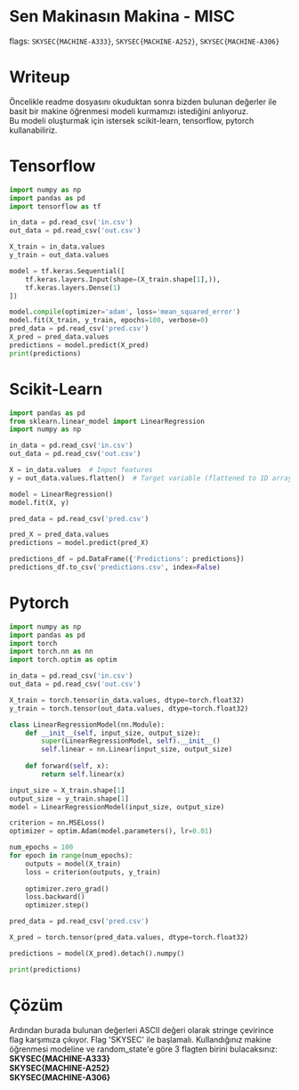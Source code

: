 # Sen Makinasın Makina - MISC
flags: `SKYSEC{MACHINE-A333}`, `SKYSEC{MACHINE-A252}`, `SKYSEC{MACHINE-A306}`

# Writeup
Öncelikle readme dosyasını okuduktan sonra bizden bulunan değerler ile basit bir makine öğrenmesi modeli kurmamızı istediğini anlıyoruz.
<br> Bu modeli oluşturmak için istersek scikit-learn, tensorflow, pytorch kullanabiliriz.

# Tensorflow
```python
import numpy as np
import pandas as pd
import tensorflow as tf

in_data = pd.read_csv('in.csv')
out_data = pd.read_csv('out.csv')

X_train = in_data.values
y_train = out_data.values

model = tf.keras.Sequential([
    tf.keras.layers.Input(shape=(X_train.shape[1],)),
    tf.keras.layers.Dense(1)
])

model.compile(optimizer='adam', loss='mean_squared_error')
model.fit(X_train, y_train, epochs=100, verbose=0)
pred_data = pd.read_csv('pred.csv')
X_pred = pred_data.values
predictions = model.predict(X_pred)
print(predictions)
```

# Scikit-Learn
```python
import pandas as pd
from sklearn.linear_model import LinearRegression
import numpy as np

in_data = pd.read_csv('in.csv')
out_data = pd.read_csv('out.csv')

X = in_data.values  # Input features
y = out_data.values.flatten()  # Target variable (flattened to 1D array)

model = LinearRegression()
model.fit(X, y)

pred_data = pd.read_csv('pred.csv')

pred_X = pred_data.values
predictions = model.predict(pred_X)

predictions_df = pd.DataFrame({'Predictions': predictions})
predictions_df.to_csv('predictions.csv', index=False)
```

# Pytorch
```python
import numpy as np
import pandas as pd
import torch
import torch.nn as nn
import torch.optim as optim

in_data = pd.read_csv('in.csv')
out_data = pd.read_csv('out.csv')

X_train = torch.tensor(in_data.values, dtype=torch.float32)
y_train = torch.tensor(out_data.values, dtype=torch.float32)

class LinearRegressionModel(nn.Module):
    def __init__(self, input_size, output_size):
        super(LinearRegressionModel, self).__init__()
        self.linear = nn.Linear(input_size, output_size)
        
    def forward(self, x):
        return self.linear(x)

input_size = X_train.shape[1]
output_size = y_train.shape[1]
model = LinearRegressionModel(input_size, output_size)

criterion = nn.MSELoss()
optimizer = optim.Adam(model.parameters(), lr=0.01)

num_epochs = 100
for epoch in range(num_epochs):
    outputs = model(X_train)
    loss = criterion(outputs, y_train)
    
    optimizer.zero_grad()
    loss.backward()
    optimizer.step()

pred_data = pd.read_csv('pred.csv')

X_pred = torch.tensor(pred_data.values, dtype=torch.float32)

predictions = model(X_pred).detach().numpy()

print(predictions)
```

# Çözüm
Ardından burada bulunan değerleri ASCII değeri olarak stringe çevirince flag karşımıza çıkıyor.
Flag 'SKYSEC' ile başlamalı. Kullandığınız makine öğrenmesi modeline ve random_state'e göre 3 flagten birini bulacaksınız: 
<br>
<strong>SKYSEC{MACHINE-A333}</strong>
<br>
<strong>SKYSEC{MACHINE-A252}</strong>
<br>
<strong>SKYSEC{MACHINE-A306}</strong>